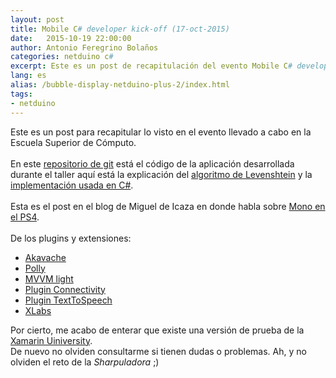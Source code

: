 ```yaml
---
layout: post
title: Mobile C# developer kick-off (17-oct-2015)
date:   2015-10-19 22:00:00
author: Antonio Feregrino Bolaños
categories: netduino c#
excerpt: Este es un post de recapitulación del evento Mobile C# developer kick-off del 17 de octubre en la ESCOM
lang: es
alias: /bubble-display-netduino-plus-2/index.html
tags:
- netduino
---
```

Este es un post para recapitular lo visto en el evento llevado a cabo en la Escuela Superior de Cómputo.  
<br />
En este <a href="https://github.com/fferegrino/Lev" target="_blank">repositorio de git</a> está el código de la aplicación desarrollada durante el taller aquí está la explicación del <a href="https://en.wikipedia.org/wiki/Levenshtein_distance" target="_blank">algoritmo de Levenshtein</a> y la <a href="https://gist.github.com/fferegrino/7a01752ded63dd738878" target="_blank">implementación usada en C#</a>.  
<br />
Esta es el post en el blog de Miguel de Icaza en donde habla sobre <a href="http://tirania.org/blog/archive/2014/Apr-14.html" target="_blank">Mono en el PS4</a>.  
<br />
De los plugins y extensiones:  
<ul>
<li><a href="https://github.com/akavache/Akavache" target="_blank">Akavache</a></li>
<li><a href="https://github.com/michael-wolfenden/Polly" target="_blank">Polly</a></li>
<li><a href="http://www.mvvmlight.net" target="_blank">MVVM light</a></li>
<li><a href="https://github.com/jamesmontemagno/Xamarin.Plugins/tree/master/Connectivity" target="_blank">Plugin Connectivity</a></li>
<li><a href="https://github.com/jamesmontemagno/Xamarin.Plugins/tree/master/TextToSpeech" target="_blank">Plugin TextToSpeech</a></li>
<li><a href="https://github.com/XLabs/Xamarin-Forms-Labs" target="_blank">XLabs</a></li>
</ul>
Por cierto, me acabo de enterar que existe una versión de prueba de la <a href="https://blog.xamarin.com/want-to-try-xamarin-university-now-you-can/" target="_blank">Xamarin Uiniversity</a>.  
<br />
De nuevo no olviden consultarme si tienen dudas o problemas. Ah, y no olviden el reto de la <i>Sharpuladora</i> ;)